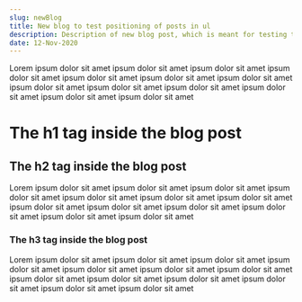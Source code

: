 ```yaml
---
slug: newBlog
title: New blog to test positioning of posts in ul
description: Description of new blog post, which is meant for testing the order of positioning on blog's index.
date: 12-Nov-2020
---
```


Lorem ipsum dolor sit amet ipsum dolor sit amet ipsum dolor sit amet ipsum dolor sit amet ipsum dolor sit amet ipsum dolor sit amet ipsum dolor sit amet ipsum dolor sit amet ipsum dolor sit amet ipsum dolor sit amet ipsum dolor sit amet ipsum dolor sit amet ipsum dolor sit amet


# The h1 tag inside the blog post

## The h2 tag inside the blog post

Lorem ipsum dolor sit amet ipsum dolor sit amet ipsum dolor sit amet ipsum dolor sit amet ipsum dolor sit amet ipsum dolor sit amet ipsum dolor sit amet ipsum dolor sit amet ipsum dolor sit amet ipsum dolor sit amet ipsum dolor sit amet ipsum dolor sit amet ipsum dolor sit amet

### The h3 tag inside the blog post

Lorem ipsum dolor sit amet ipsum dolor sit amet ipsum dolor sit amet ipsum dolor sit amet ipsum dolor sit amet ipsum dolor sit amet ipsum dolor sit amet ipsum dolor sit amet ipsum dolor sit amet ipsum dolor sit amet ipsum dolor sit amet ipsum dolor sit amet ipsum dolor sit amet

